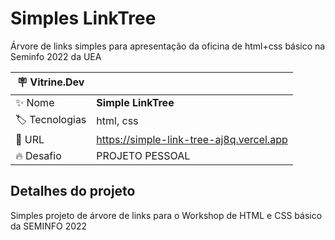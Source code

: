 # Simples LinkTree

Árvore de links simples para apresentação da oficina de html+css básico na Seminfo 2022 da UEA

| :placard: Vitrine.Dev |     |
| -------------  | --- |
| :sparkles: Nome        | **Simple LinkTree**
| :label: Tecnologias | html, css
| :rocket: URL         | https://simple-link-tree-aj8q.vercel.app
| :fire: Desafio     | PROJETO PESSOAL

## Detalhes do projeto

Simples projeto de árvore de links para o Workshop de HTML e CSS básico da SEMINFO 2022
